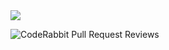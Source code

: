 <img src="https://img.shields.io/badge/PHP-777BB4?style=flat-square&logo=php&logoColor=white"/>

![CodeRabbit Pull Request Reviews](https://img.shields.io/coderabbit/prs/github/nambak/ci-board?utm_source=oss&utm_medium=github&utm_campaign=nambak%2Fci-board&labelColor=171717&color=FF570A&link=https%3A%2F%2Fcoderabbit.ai&label=CodeRabbit+Reviews)
